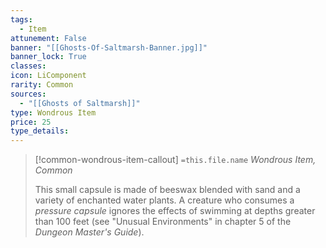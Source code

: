 ```yaml
---
tags:
  - Item
attunement: False
banner: "[[Ghosts-Of-Saltmarsh-Banner.jpg]]"
banner_lock: True
classes:
icon: LiComponent
rarity: Common
sources:
  - "[[Ghosts of Saltmarsh]]"
type: Wondrous Item
price: 25
type_details: 
---
```

>[!common-wondrous-item-callout] `=this.file.name`
>*Wondrous Item, Common*
>
>This small capsule is made of beeswax blended with sand and a variety of enchanted water plants. A creature who consumes a *pressure capsule* ignores the effects of swimming at depths greater than 100 feet (see "Unusual Environments" in chapter 5 of the *Dungeon Master's Guide*).
>
>
